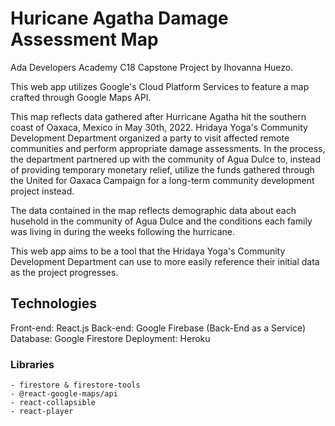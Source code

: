 # Huricane Agatha Damage Assessment Map
Ada Developers Academy C18 Capstone Project by Ihovanna Huezo.

This web app utilizes Google's Cloud Platform Services to feature a map crafted 
through Google Maps API.

This map reflects data gathered after Hurricane Agatha hit the southern coast of
Oaxaca, Mexico in May 30th, 2022. Hridaya Yoga's Community Development Department organized
a party to visit affected remote communities and perform appropriate damage assessments.
In the process, the department partnered up with the community of Agua Dulce to, 
instead of providing temporary monetary relief, utilize the funds gathered through
the United for Oaxaca Campaign for a long-term community development project instead.

The data contained in the map reflects demographic data about each husehold in the
community of Agua Dulce and the conditions each family was living in during the weeks
following the hurricane. 

This web app aims to be a tool that the Hridaya Yoga's Community Development Department
can use to more easily reference their initial data as the project progresses. 


## Technologies
Front-end: React.js
Back-end: Google Firebase (Back-End as a Service)
Database: Google Firestore
Deployment: Heroku

### Libraries
    - firestore & firestore-tools
    - @react-google-maps/api
    - react-collapsible
    - react-player

